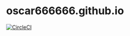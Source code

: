 # oscar666666.github.io
[![CircleCI](https://circleci.com/gh/oscar666666/oscar666666.github.io.svg?style=svg)](https://circleci.com/gh/oscar666666/oscar666666.github.io)
